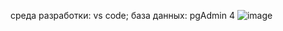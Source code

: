 
среда разработки: vs code;
база данных: pgAdmin 4
![image](https://github.com/user-attachments/assets/1fe0111e-4a5b-4121-ad1a-10259e23710d)
